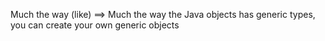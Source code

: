 
Much the way (like) ==> Much the way the Java objects has generic types, you can create your own generic objects

